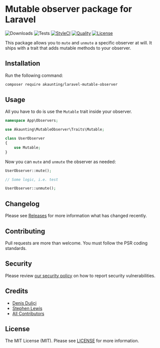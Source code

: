 # Mutable observer package for Laravel

![Downloads](https://img.shields.io/packagist/dt/akaunting/laravel-mutable-observer)
![Tests](https://img.shields.io/github/workflow/status/akaunting/laravel-mutable-observer/Tests?label=tests)
[![StyleCI](https://github.styleci.io/repos/462492001/shield?style=flat&branch=master)](https://styleci.io/repos/462492001)
[![Quality](https://img.shields.io/scrutinizer/quality/g/akaunting/laravel-mutable-observer?label=quality)](https://scrutinizer-ci.com/g/akaunting/laravel-mutable-observer)
[![License](https://img.shields.io/github/license/akaunting/laravel-mutable-observer)](LICENSE.md)

This package allows you to `mute` and `unmute` a specific observer at will. It ships with a trait that adds mutable methods to your observer.

## Installation

Run the following command:

```bash
composer require akaunting/laravel-mutable-observer
```

## Usage

All you have to do is use the `Mutable` trait inside your observer.

```php
namespace App\Observers;

use Akaunting\MutableObserver\Traits\Mutable;

class UserObserver
{
    use Mutable;
}
```

Now you can `mute` and `unmute` the observer as needed:

```php
UserObserver::mute();

// Some logic, i.e. test

UserObserver::unmute();
```

## Changelog

Please see [Releases](../../releases) for more information what has changed recently.

## Contributing

Pull requests are more than welcome. You must follow the PSR coding standards.

## Security

Please review [our security policy](https://github.com/akaunting/laravel-sortable/security/policy) on how to report security vulnerabilities.

## Credits

- [Denis Duliçi](https://github.com/denisdulici)
- [Stephen Lewis](https://github.com/monooso)
- [All Contributors](../../contributors)

## License

The MIT License (MIT). Please see [LICENSE](LICENSE.md) for more information.
